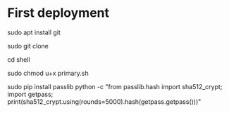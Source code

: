 # First deployment

sudo apt install git

sudo git clone

cd shell

sudo chmod u+x primary.sh

sudo pip install passlib
python -c "from passlib.hash import sha512_crypt; import getpass; print(sha512_crypt.using(rounds=5000).hash(getpass.getpass()))"
